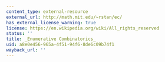 ```yaml
---
content_type: external-resource
external_url: http://math.mit.edu/~rstan/ec/
has_external_license_warning: true
license: https://en.wikipedia.org/wiki/All_rights_reserved
status: ''
title: _Enumerative Combinatorics_
uid: a8e0e456-965a-4f51-94f6-8de6c09b74f1
wayback_url: ''
---
```

